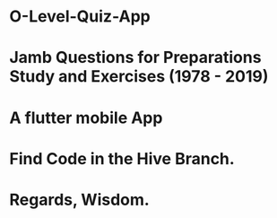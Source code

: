 # O-Level-Quiz-App
# Jamb Questions for Preparations Study and Exercises (1978 - 2019)
# A flutter mobile App
# Find Code in the Hive Branch.
# Regards, Wisdom.
  
